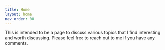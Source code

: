 ```yaml
---
title: Home
layout: home
nav_order: 00
---
```


This is intended to be a page to discuss various topics that I find interesting and worth discussing. Please feel free to reach out to me if you have any comments.
